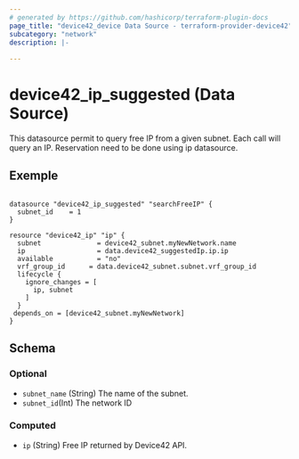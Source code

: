 ```yaml
---
# generated by https://github.com/hashicorp/terraform-plugin-docs
page_title: "device42_device Data Source - terraform-provider-device42"
subcategory: "network"
description: |-
  
---
```


# device42_ip_suggested (Data Source)

This datasource permit to query free IP from a given subnet. Each call will query an IP.
Reservation need to be done using ip datasource.



## Exemple 

```hcl

datasource "device42_ip_suggested" "searchFreeIP" {
  subnet_id    = 1
}

resource "device42_ip" "ip" {
  subnet 	          = device42_subnet.myNewNetwork.name
  ip        	      = data.device42_suggestedIp.ip.ip
  available 	      = "no"
  vrf_group_id 	    = data.device42_subnet.subnet.vrf_group_id
  lifecycle {
    ignore_changes = [
      ip, subnet
    ]
  }
 depends_on = [device42_subnet.myNewNetwork]
}
```


<!-- schema generated by tfplugindocs -->
## Schema

### Optional

- `subnet_name` (String) The name of the subnet.
- `subnet_id`(Int) The network ID

### Computed

- `ip` (String) Free IP returned by Device42 API.